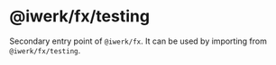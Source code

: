 # @iwerk/fx/testing

Secondary entry point of `@iwerk/fx`. It can be used by importing from `@iwerk/fx/testing`.
